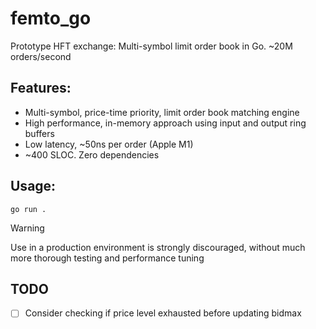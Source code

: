 # femto_go
Prototype HFT exchange: Multi-symbol limit order book in Go. ~20M orders/second

## Features:
- Multi-symbol, price-time priority, limit order book matching engine
- High performance, in-memory approach using input and output ring buffers
- Low latency, ~50ns per order (Apple M1)
- ~400 SLOC. Zero dependencies

## Usage:
`go run .`

> [!WARNING]
> Use in a production environment is strongly discouraged, without much more thorough testing and performance tuning

## TODO
- [ ] Consider checking if price level exhausted before updating bidmax

